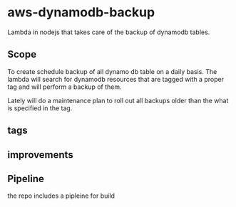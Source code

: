 # aws-dynamodb-backup

Lambda in nodejs that takes care of the backup of dynamodb tables.

## Scope

To create schedule backup of all dynamo db table on a daily basis. The lambda will search for dynamodb resources that are tagged with a proper tag and will perform a backup of them.

Lately will do a maintenance plan to roll out all backups older than the what is specified in the tag.


## tags

## improvements

## Pipeline 

the repo includes a pipleine for build
